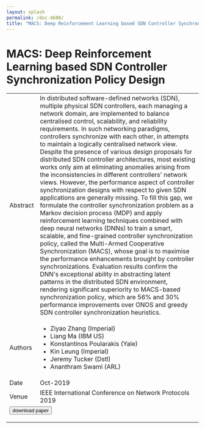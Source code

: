 ```yaml
---
layout: splash
permalink: /doc-4688/
title: "MACS: Deep Reinforcement Learning based SDN Controller Synchronization Policy Design"
---
```


# MACS: Deep Reinforcement Learning based SDN Controller Synchronization Policy Design

<table>
    <tbody>
    <tr>
        <td>Abstract</td>
        <td>In distributed software-defined networks (SDN), multiple physical SDN controllers, each managing a network domain, are implemented to balance centralised control, scalability, and reliability requirements. In such networking paradigms, controllers synchronize with each other, in attempts to maintain a logically centralised network view. Despite the presence of various design proposals for distributed SDN controller architectures, most existing works only aim at eliminating anomalies arising from the inconsistencies in different controllers' network views. However, the performance aspect of controller synchronization designs with respect to given SDN applications are generally missing. To fill this gap, we formulate the controller synchronization problem as a Markov decision process (MDP) and apply reinforcement learning techniques combined with deep neural networks (DNNs) to train a smart, scalable, and fine-grained controller synchronization policy, called the Multi-Armed Cooperative Synchronization (MACS), whose goal is to maximise the performance enhancements brought by controller synchronizations. Evaluation results confirm the DNN's exceptional ability in abstracting latent patterns in the distributed SDN environment, rendering significant superiority to MACS-based synchronization policy, which are 56% and 30% performance improvements over ONOS and greedy SDN controller synchronization heuristics.</td>
    </tr>
    <tr>
        <td>Authors</td>
        <td>
            <ul>
                <li>Ziyao Zhang (Imperial)</li>
                <li>Liang Ma (IBM US)</li>
                <li>Konstantinos Poularakis (Yale)</li>
                <li>Kin Leung (Imperial)</li>
                <li>Jeremy Tucker (Dstl)</li>
                <li>Ananthram Swami (ARL)</li>
            </ul>
        </td>
    </tr>
    <tr>
        <td>Date</td>
        <td>Oct-2019</td>
    </tr>
    <tr>
        <td>Venue</td>
        <td>IEEE International Conference on Network Protocols 2019</td>
    </tr>
        <tr>
            <td colspan="2">
                <form method="get" action="https://ibm.box.com/v/doc-4688-paper">
                    <button type="submit">download paper</button>
                </form>
            </td>
        </tr>
    </tbody>
</table>
